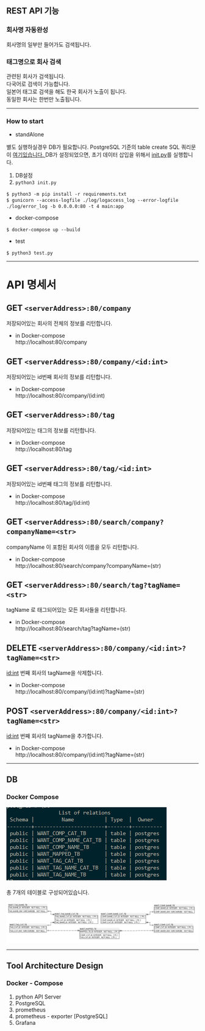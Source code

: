 ## REST API 기능 


### 회사명 자동완성
회사명의 일부만 들어가도 검색됩니다.    

### 태그명으로 회사 검색  

관련된 회사가 검색됩니다.    
다국어로 검색이 가능합니다.    
일본어 태그로 검색을 해도 한국 회사가 노출이 됩니다.    
동일한 회사는 한번만 노출됩니다.      

---

### How to start
* standAlone  

별도 실행하실경우 DB가 필요합니다.
PostgreSQL 기준의 table create SQL 쿼리문이 [ 여기있습니다. ](https://github.com/nanaones/case/blob/master/Batch/Query/InitialQuery.sql)
DB가 설정되었으면, 초기 데이터 삽입을 위해서 [init.py](https://github.com/nanaones/case/blob/master/init.py)를 실행합니다. 

1. DB설정 
2. `python3 init.py`

```shell script
$ python3 -m pip install -r requirements.txt
$ gunicorn --access-logfile ./log/logaccess_log --error-logfile ./log/error_log -b 0.0.0.0:80 -t 4 main:app
```

* docker-compose

```shell script
$ docker-compose up --build
```

* test
```shell script
$ python3 test.py
```


---

# API 명세서

## GET `<serverAddress>:80/company`
저장되어있는 회사의 전체의 정보를 리턴합니다.
- in Docker-compose  
http://localhost:80/company

## GET `<serverAddress>:80/company/<id:int>`
저장되어있는 id번째 회사의 정보를 리턴합니다.
- in Docker-compose  
http://localhost:80/company/(id:int)

## GET `<serverAddress>:80/tag`
저장되어있는 태그의 정보를 리턴합니다.
- in Docker-compose  
http://localhost:80/tag

## GET `<serverAddress>:80/tag/<id:int>`
저장되어있는 id번째 태그의 정보를 리턴합니다.
- in Docker-compose  
http://localhost:80/tag/(id:int)

## GET `<serverAddress>:80/search/company?companyName=<str>`
companyName 이 포함된 회사의 이름을 모두 리턴합니다.
- in Docker-compose  
http://localhost:80/search/company?companyName=(str)

## GET `<serverAddress>:80/search/tag?tagName=<str>`
tagName 로 태그되어있는 모든 회사들을 리턴합니다.
- in Docker-compose  
http://localhost:80/search/tag?tagName=(str)

## DELETE `<serverAddress>:80/company/<id:int>?tagName=<str>`
<id:int> 번째 회사의 tagName을 삭제합니다.
- in Docker-compose  
http://localhost:80/company/(id:int)?tagName=(str)

## POST `<serverAddress>:80/company/<id:int>?tagName=<str>`
<id:int> 번째 회사의 tagName을 추가합니다.  
- in Docker-compose  
http://localhost:80/company/(id:int)?tagName=(str)


---
## DB 

### Docker Compose   
![](/img/table.png)


총 7개의 테이블로 구성되어있습니다.

![](/img/table_detail.png)

---

## Tool Architecture Design

### Docker - Compose

1. python API Server
2. PostgreSQL
3. prometheus
4. prometheus - exporter [PostgreSQL]
5. Grafana

